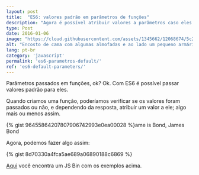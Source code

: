 ```yaml
---
layout: post
title:  "ES6: valores padrão em parâmetros de funções"
description: "Agora é possível atribuir valores a parâmetros caso eles não sejam passados o/"
type: Post
date: 2016-01-06
image: "https://cloud.githubusercontent.com/assets/1345662/12068674/5c23b1b6-aff9-11e5-8118-2d1b6ddbab78.jpg"
alt: "Encosto de cama com algumas almofadas e ao lado um pequeno armário com um despertador em cima"
lang: pt-br
category: 'javascript'
permalink: 'es6-parametros-default/'
ref: 'es6-default-parameters/'
---
```


Parâmetros passados em funções, ok? Ok. Com ES6 é possível passar valores padrão para eles.

Quando criamos uma função, poderíamos verificar se os valores foram passados ou não, e dependendo da resposta, atribuir um valor a ele; algo mais ou menos assim.

{% gist 96455864207807906742993e0ea00028 %}ame is Bond, James Bond

Agora, podemos fazer algo assim:

{% gist 8d70330a4fca5ae689a06890188c6869 %}

[Aqui](http://jsbin.com/kofifu/edit?js,console) você encontra um JS Bin com os exemplos acima.